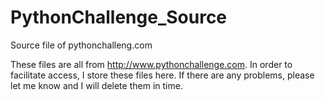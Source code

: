 # PythonChallenge_Source
Source file of pythonchalleng.com

These files are all from http://www.pythonchallenge.com. In order to facilitate access, I store these files here. If there are any problems, please let me know and I will delete them in time.
